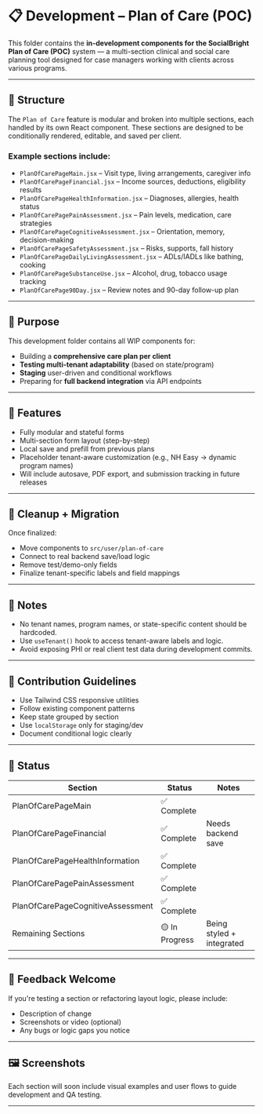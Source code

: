 # 📋 Development – Plan of Care (POC)

This folder contains the **in-development components for the SocialBright Plan of Care (POC)** system — a multi-section clinical and social care planning tool designed for case managers working with clients across various programs.

---

## 📁 Structure

The `Plan of Care` feature is modular and broken into multiple sections, each handled by its own React component. These sections are designed to be conditionally rendered, editable, and saved per client.

### Example sections include:

- `PlanOfCarePageMain.jsx` – Visit type, living arrangements, caregiver info
- `PlanOfCarePageFinancial.jsx` – Income sources, deductions, eligibility results
- `PlanOfCarePageHealthInformation.jsx` – Diagnoses, allergies, health status
- `PlanOfCarePagePainAssessment.jsx` – Pain levels, medication, care strategies
- `PlanOfCarePageCognitiveAssessment.jsx` – Orientation, memory, decision-making
- `PlanOfCarePageSafetyAssessment.jsx` – Risks, supports, fall history
- `PlanOfCarePageDailyLivingAssessment.jsx` – ADLs/IADLs like bathing, cooking
- `PlanOfCarePageSubstanceUse.jsx` – Alcohol, drug, tobacco usage tracking
- `PlanOfCarePage90Day.jsx` – Review notes and 90-day follow-up plan

---

## 🧪 Purpose

This development folder contains all WIP components for:
- Building a **comprehensive care plan per client**
- **Testing multi-tenant adaptability** (based on state/program)
- **Staging** user-driven and conditional workflows
- Preparing for **full backend integration** via API endpoints

---

## 🔧 Features

- Fully modular and stateful forms
- Multi-section form layout (step-by-step)
- Local save and prefill from previous plans
- Placeholder tenant-aware customization (e.g., NH Easy → dynamic program names)
- Will include autosave, PDF export, and submission tracking in future releases

---

## 🧼 Cleanup + Migration

Once finalized:
- Move components to `src/user/plan-of-care`
- Connect to real backend save/load logic
- Remove test/demo-only fields
- Finalize tenant-specific labels and field mappings

---

## 🔐 Notes

- No tenant names, program names, or state-specific content should be hardcoded.
- Use `useTenant()` hook to access tenant-aware labels and logic.
- Avoid exposing PHI or real client test data during development commits.

---

## 🤝 Contribution Guidelines

- Use Tailwind CSS responsive utilities
- Follow existing component patterns
- Keep state grouped by section
- Use `localStorage` only for staging/dev
- Document conditional logic clearly

---

## 🏁 Status

| Section                         | Status         | Notes                     |
|---------------------------------|----------------|---------------------------|
| PlanOfCarePageMain              | ✅ Complete    |                           |
| PlanOfCarePageFinancial         | ✅ Complete    | Needs backend save        |
| PlanOfCarePageHealthInformation | ✅ Complete    |                           |
| PlanOfCarePagePainAssessment    | ✅ Complete    |                           |
| PlanOfCarePageCognitiveAssessment | ✅ Complete  |                           |
| Remaining Sections              | 🟡 In Progress | Being styled + integrated |

---

## 📣 Feedback Welcome

If you're testing a section or refactoring layout logic, please include:
- Description of change
- Screenshots or video (optional)
- Any bugs or logic gaps you notice

---

## 🖼 Screenshots

Each section will soon include visual examples and user flows to guide development and QA testing.

---

